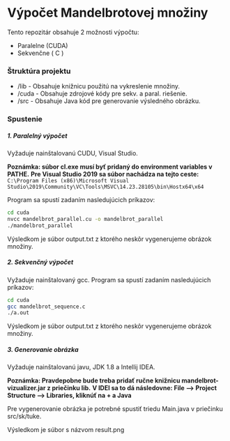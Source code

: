 # Výpočet Mandelbrotovej množiny

Tento repozitár obsahuje 2 možnosti výpočtu:

  - Paralelne (CUDA)
  - Sekvenčne ( C )

### Štruktúra projektu

  - /lib - Obsahuje knižnicu použitú na vykreslenie množiny.
  - /cuda - Obsahuje zdrojové kódy pre sekv. a paral. riešenie.
  - /src - Obsahuje Java kód pre generovanie výsledného obrázku.

### Spustenie

##### 1. Paralelný výpočet

Vyžaduje nainštalovanú CUDU, Visual Studio.

**Poznámka: súbor cl.exe musí byť pridaný do environment variables v PATHE.**
**Pre Visual Studio 2019 sa súbor nachádza na tejto ceste:**
`C:\Program Files (x86)\Microsoft Visual Studio\2019\Community\VC\Tools\MSVC\14.23.28105\bin\Hostx64\x64`

Program sa spustí zadaním nasledujúcich príkazov:

```sh
cd cuda
nvcc mandelbrot_parallel.cu -o mandelbrot_parallel
./mandelbrot_parallel
```

Výsledkom je súbor output.txt z ktorého neskôr vygenerujeme obrázok množiny.

##### 2. Sekvenčný výpočet

Vyžaduje nainštalovaný gcc.
Program sa spustí zadaním nasledujúcich príkazov:

```sh
cd cuda
gcc mandelbrot_sequence.c
./a.out
```

Výsledkom je súbor output.txt z ktorého neskôr vygenerujeme obrázok množiny.

##### 3. Generovanie obrázka

Vyžaduje nainštalovanú javu, JDK 1.8 a Intellij IDEA.

**Poznámka: Pravdepobne bude treba pridať ručne knižnicu mandelbrot-vizualizer.jar z priečinku lib.**
**V IDEI sa to dá následovne: File --> Project Structure --> Libraries, kliknúť na + a Java**

Pre vygenerovanie obrázka je potrebné spustiť triedu Main.java v priečinku src/sk/tuke.

Výsledkom je súbor s názvom result.png
